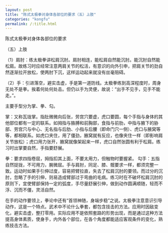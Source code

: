 ```yaml
---
layout: post
title: "陈式太极拳对身体各部位的要求（五）上肢"
categories: "kongfu"
permalink: /:title.html
---
```

陈式太极拳对身体各部位的要求

（五）上肢

（1）肩肘：练太极拳讲松肩沉肘。肩肘相连，能松肩自然能沉肘。能沉肘自然能松肩。故练习时应经常注意两肩关节的松活，有意识的向外引申，把肩关节的劲自然逐渐拉开放松，使两肘下沉，这样运动起来就没有丝毫阻碍。

（2）手：引进落空，避实击虚，手是第一道防线。太极拳练到高深程度时，周身无处不是拳。挨着何处何处击。但仍以手为灵便，故说：“出手不见手，见手不能走。”。

主要手型分为掌、拳、勾。

掌：又称瓦垅掌。指肚微微向后张，劳宫穴要虚，虎口要圆，每个手指与身体的其他部位都有一定的联系。如拇指与胳膊和前胸部，食指与前肋，中指与腋下的胁部、劳宫穴与中心、无名指与后肋、小指与后腰（即命门穴一侧）、虎口与腋窝等等，都相联系。如虎口夹住，用了僵劲，腋窝就有反应，也像夹住一样（即影响肩关节放松）；虎口用力张开，腋窝就像架起来一样，虎口自然张圆有利于松肩。练习时出掌要自然，手指要舒展。

拳：要求四指卷屈，拇指扣其上面，不要太用力，但触物时要握紧。
勾手：五指自然捉拢，不可用力，腕微屈。手与肩肘，同足、膝、髋要求一样，都须完整一致。运动时如果手引伸过度，容易把臂拉直，失去了松肩沉肘的要领。而过分的沉肘，忽略了手的引伸，则易造成臂部过于弯曲的毛病。练习时在不破坏松肩沉肘的原则下，宜使臂部保持一定的弧度，手尽量舒展引伸，做到动作圆满顺随，轻而不浮、沉而不僵，灵活自然。

在手的动作要领上，拳论中还有“首领神随，身端步稳”之说。太极拳注意意识引导动作，这是一个特点。武术中不论什么拳套，都包含技击的方法。应用时因敌变化，避实击虚，整打零用。实际应用不是依照套路的形势出现，而是通过这种方法提高身体素质，使身手，内外各个部位，在各个角度都能适应客观条件的变化，熟练技击方法。
